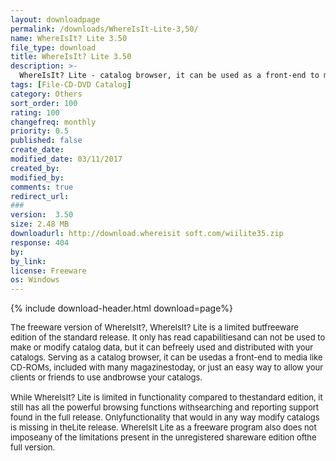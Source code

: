 ```yaml
---
layout: downloadpage
permalink: /downloads/WhereIsIt-Lite-3,50/
name: WhereIsIt? Lite 3.50
file_type: download
title: WhereIsIt? Lite 3.50
description: >-
  WhereIsIt? Lite - catalog browser, it can be used as a front-end to media
tags: [File-CD-DVD Catalog]
category: Others
sort_order: 100
rating: 100
changefreq: monthly
priority: 0.5
published: false
create_date: 
modified_date: 03/11/2017
created_by: 
modified_by: 
comments: true
redirect_url: 
### 
version:  3.50
size: 2.48 MB
downloadurl: http://download.whereisit soft.com/wiilite35.zip
response: 404
by: 
by_link: 
license: Freeware
os: Windows
---
```


{% include download-header.html download=page%}

<p style="fix-download-text !important">
<p><font size="2"><p>The freeware version of WhereIsIt?, WhereIsIt? Lite is a limited butfreeware edition of the standard release. It only has read capabilitiesand can not be used to make or modify catalog data, but it can befreely used and distributed with your catalogs. Serving as a catalog browser, it can be usedas a front-end to media like CD-ROMs, included with many magazinestoday, or just an easy way to allow your clients or friends to use andbrowse your catalogs.<br />
<br />
While WhereIsIt? Lite is limited in functionality compared to thestandard edition, it still has all the powerful browsing functions withsearching and reporting support found in the full release. Onlyfunctionality that would in any way modify catalogs is missing in theLite release. WhereIsIt Lite as a freeware program also does not imposeany of the limitations present in the unregistered shareware edition ofthe full version.</p></p></p>
